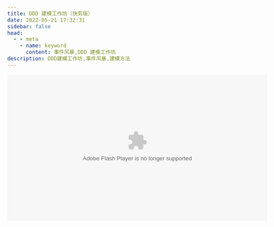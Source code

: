 ```yaml
---
title: DDD 建模工作坊（快剪版）
date: 2022-05-21 17:32:31
sidebar: false
head:
  - - meta
    - name: keyword
      content: 事件风暴,DDD 建模工作坊
description: DDD建模工作坊,事件风暴,建模方法
---
```

<OBJECT classid="clsid:D27CDB6E-AE6D-11cf-96B8-444553540000" width="600" height="338" id="polyvplayer36353145da64e0f209eb6864ed8f587f_3"><PARAM NAME=movie VALUE="//player.polyv.net/videos/player.swf" /><param name="allowscriptaccess" value="always" /><param name="wmode" value="Transparent" /><param name="flashvars" value="vid=36353145da64e0f209eb6864ed8f587f_3" /><param name="allowFullScreen" value="true" /><EMBED src="//player.polyv.net/videos/player.swf" width="600" height="338"  TYPE="application/x-shockwave-flash" allowscriptaccess="always" wmode="Transparent" name="polyvplayer36353145da64e0f209eb6864ed8f587f_3" allowFullScreen="true" flashvars="vid=36353145da64e0f209eb6864ed8f587f_3"></EMBED></OBJECT>


